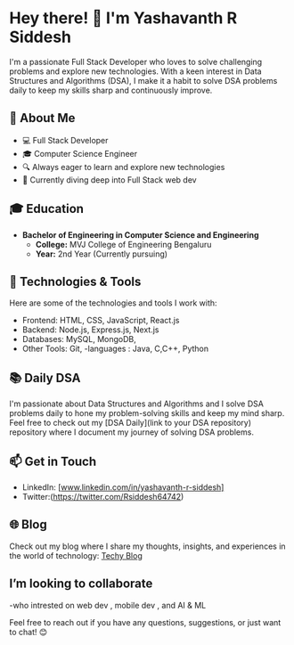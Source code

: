 
# Hey there! 👋 I'm Yashavanth R Siddesh

I'm a passionate Full Stack Developer who loves to solve challenging problems and explore new technologies. With a keen interest in Data Structures and Algorithms (DSA), I make it a habit to solve DSA problems daily to keep my skills sharp and continuously improve.

## 🚀 About Me

- 💻 Full Stack Developer
- 🎓 Computer Science Engineer
- 🔍 Always eager to learn and explore new technologies
- 🌱 Currently diving deep into Full Stack web dev

## 🎓 Education

- **Bachelor of Engineering in Computer Science and Engineering**
  - **College:** MVJ College of Engineering Bengaluru
  - **Year:** 2nd Year (Currently pursuing)

## 🔧 Technologies & Tools

Here are some of the technologies and tools I work with:

- Frontend: HTML, CSS, JavaScript, React.js
- Backend: Node.js, Express.js, Next.js
- Databases: MySQL, MongoDB, 
- Other Tools: Git, 
-languages : Java, C,C++, Python
## 📚 Daily DSA

I'm passionate about Data Structures and Algorithms and I solve DSA problems daily to hone my problem-solving skills and keep my mind sharp. Feel free to check out my [DSA Daily](link to your DSA repository) repository where I document my journey of solving DSA problems.

## 📫 Get in Touch

- LinkedIn: [www.linkedin.com/in/yashavanth-r-siddesh]
- Twitter:(https://twitter.com/Rsiddesh64742)


## 🌐 Blog

Check out my blog where I share my thoughts, insights, and experiences in the world of technology: [Techy Blog](https://techy-blog.onrender.com/)

## I’m looking to collaborate 

-who intrested on web dev , mobile dev , and AI & ML


Feel free to reach out if you have any questions, suggestions, or just want to chat! 😊
